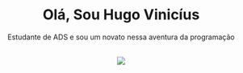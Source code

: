 <div align="center">
<h1>Olá, Sou Hugo Vinicíus</h1>
<p>Estudante de ADS e sou um novato nessa aventura da programação</p>
<div><br>


<picture>
  <source
    srcset="https://github-readme-stats.vercel.app/api?username=HugoVinicius10&show_icons=true&theme=dark"
    media="(prefers-color-scheme: dark)"
  />
  <source
    srcset="https://github-readme-stats.vercel.app/api?username=HugoVinicius10&show_icons=true"
    media="(prefers-color-scheme: dark), (prefers-color-scheme: no-preference)"
  />
  <img src="https://github-readme-stats.vercel.app/api?username=HugoVinicius10&show_icons=true" />
</picture>

  <i class="devicon-c-plain"></i>
     
          
   
          
          

